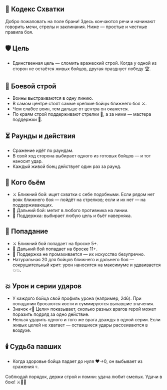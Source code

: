 ## 📝 Кодекс Схватки
Добро пожаловать на поле брани! Здесь кончаются речи и начинают говорить мечи, стрелы и заклинания. Ниже — простые и честные правила боя.

## 🛡️ Цель
- Единственная цель — сломить вражеский строй. Когда у одной из сторон не остаётся живых бойцов, другая празднует победу 🏆.


## 🧭 Боевой строй
- Воины выстраиваются в одну линию.
- В самом центре стоят самые крепкие бойцы ближнего боя ⚔️.
- Чем слабее воин, тем дальше от центра он окажется.
- По краям строй поддерживают стрелки 🏹, а за ними — мастера поддержки 🔮.

## ⏳ Раунды и действия
- Сражение идёт по раундам.
- В свой ход сторона выбирает одного из готовых бойцов — и тот наносит удар.
- Каждый живой боец действует один раз за раунд.

## 🎯 Кого бьём
- ⚔️ Ближний бой: ищет схватки с себе подобными. Если рядом нет вояк ближнего боя — пойдёт на стрелков; если и их нет — на поддерживающих.
- 🏹 Дальний бой: метит в любого противника на линии.
- 🔮 Поддержка: выбирает любую цель и бьёт наверняка.

## 🎲 Попадание
- ⚔️ Ближний бой попадает на броске 5+.
- 🏹 Дальний бой попадает на броске 11+.
- 🔮 Поддержка не промахивается — их искусство безупречно.
- Натуральная 20 для бойцов ближнего и дальнего боя — сокрушительный крит: урон наносится на максимуме и удваивается 💥💥.

## 💥 Урон и серии ударов
- У каждого бойца свой профиль урона (например, 2d6). При попадании бросаются кости и суммируются выпавшие значения.
- Значок «🎯 Цели» показывает, сколько разных врагов герой может поразить подряд за одно действие.
- Нельзя ударить одного и того же врага дважды в одной серии. Если живых целей не хватает — оставшиеся удары рассеиваются в воздухе.

## 🕯️ Судьба павших
- Когда здоровье бойца падает до нуля ❤️→0, он выбывает из сражения 💀.

Соблюдай порядок, держи строй и помни: удача любит смелых. Удачи в бою! ⚔️🏹🔮
